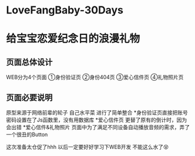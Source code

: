 # LoveFangBaby-30Days
给宝宝恋爱纪念日的浪漫礼物
===========================

页面总体设计
------------
WEB分为4个页面 ①身份验证页 ②身份404页 ③爱心信件页 ④礼物照片页

页面必要说明
------------
原型来源于网络前辈的轮子 自己水平菜 进行了简单整合
*身份验证页直接把账号密码设置在了Js函数里，没有用数据库
*爱心信件页 更替了原有的倒计时，因为会出错
*爱心信件&礼物照片 页面中为了满足不同设备自动播放音频的需求，弄了一个很丑的Button


这次准备太仓促了hhh 以后一定要好好学习下WEB开发 不能这么水了😵
